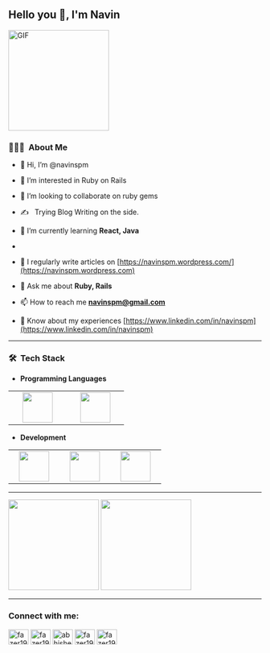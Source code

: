 <h2> Hello you 👋, I'm Navin</h2>
<img alt="GIF" src="https://media.giphy.com/media/l3q2GDh3wQqVWSiGY/giphy.gif" width = 200/>

<h3> 🧝🏻‍💻 &nbsp;About Me </h3>

- 👋 Hi, I’m @navinspm
- 👀 I’m interested in Ruby on Rails
- 💞️ I’m looking to collaborate on ruby gems
- ✍️ &nbsp; Trying Blog Writing on the side.
- 🌱 I’m currently learning **React, Java**

-
- 📝 I regularly write articles on [https://navinspm.wordpress.com/](https://navinspm.wordpress.com)

- 💬 Ask me about **Ruby, Rails**

- 📫 How to reach me **navinspm@gmail.com**

- 📄 Know about my experiences [https://www.linkedin.com/in/navinspm](https://www.linkedin.com/in/navinspm)



---------------------------------------------------------------------------------------------------------------------------------------------------------------------------------
<h3> 🛠 &nbsp;Tech Stack</h3>

- **Programming Languages**
<table>
<tbody>
 <tr>
<td align="center" width="33%">
<img height=60px src="https://www.vectorlogo.zone/logos/ruby-lang/ruby-lang-horizontal.svg"> 
</td>
 <td align="center" width="33%">
<img height=60px src="https://www.vectorlogo.zone/logos/javascript/javascript-horizontal.svg"> 
</td>
</tr>
</tbody>
</table>


- **Development**
<table>
<tbody>
 <tr>
<td align="center" width="25%">
<img height=60px src="https://www.vectorlogo.zone/logos/reactjs/reactjs-ar21.svg"> 
</td>
<td align="center" width="25%">
<img height=60px src="https://rubyonrails.org/images/rails-logo.svg"> 
</td>
 <td align="center" width="25%">
<img height=60px src="https://www.vectorlogo.zone/logos/amazon_aws/amazon_aws-ar21.svg"> 
</td>
</tr>
</tbody>
</table>

---------------------------------------------------------------------------------------------------------------------------------------------------------------------------------

  <img height="180em" src="https://github-readme-stats.vercel.app/api?username=navinspm&theme=radical&show_icons=true" />
  <img height="180em" src="https://github-readme-stats.vercel.app/api/top-langs/?username=navinspm&theme=radical&layout=compact" />

<br/>

---------------------------------------------------------------------------------------------------------------------------------------------------------------------------------

<h3 align="left">Connect with me:</h3>
<p align="left">
<a href="https://dev.to/fazer1929" target="blank"><img align="center" src="https://cdn.jsdelivr.net/npm/simple-icons@3.0.1/icons/dev-dot-to.svg" alt="fazer1929" height="30" width="40" /></a>
<a href="https://twitter.com/navinspm" target="blank"><img align="center" src="https://raw.githubusercontent.com/rahuldkjain/github-profile-readme-generator/master/src/images/icons/Social/twitter.svg" alt="fazer1929" height="30" width="40" /></a>
<a href="https://linkedin.com/in/navinspm" target="blank"><img align="center" src="https://raw.githubusercontent.com/rahuldkjain/github-profile-readme-generator/master/src/images/icons/Social/linked-in-alt.svg" alt="abhishekagrawal1929" height="30" width="40" /></a>
<a href="https://www.hackerrank.com/navinspm" target="blank"><img align="center" src="https://raw.githubusercontent.com/rahuldkjain/github-profile-readme-generator/master/src/images/icons/Social/hackerrank.svg" alt="fazer1929" height="30" width="40" /></a>
<a href="https://www.leetcode.com/navinspm" target="blank"><img align="center" src="https://raw.githubusercontent.com/rahuldkjain/github-profile-readme-generator/master/src/images/icons/Social/leet-code.svg" alt="fazer1929" height="30" width="40" /></a>
</p>

<!---
navinspm/navinspm is a ✨ special ✨ repository because its `README.md` (this file) appears on your GitHub profile.
You can click the Preview link to take a look at your changes.
--->

